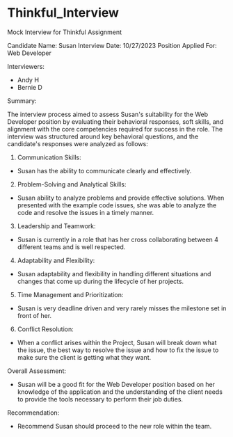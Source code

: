 # Thinkful_Interview
Mock Interview for Thinkful Assignment

Candidate Name: Susan
Interview Date: 10/27/2023
Position Applied For: Web Developer

Interviewers:
-	Andy H
-	Bernie D

Summary:

The interview process aimed to assess Susan's suitability for the Web Developer position by evaluating their behavioral responses, soft skills, and alignment with the core competencies required for success in the role. The interview was structured around key behavioral questions, and the candidate's responses were analyzed as follows:

1. Communication Skills:
- Susan has the ability to communicate clearly and effectively. 

2. Problem-Solving and Analytical Skills:

- Susan ability to analyze problems and provide effective solutions.  When presented with the example code issues, she was able to analyze the code and resolve the issues in a timely manner.

3. Leadership and Teamwork:

- Susan is currently in a role that has her cross collaborating between 4 different teams and is well respected.

4. Adaptability and Flexibility:

- Susan adaptability and flexibility in handling different situations and changes that come up during the lifecycle of her projects.

5. Time Management and Prioritization:

- Susan is very deadline driven and very rarely misses the milestone set in front of her.

6. Conflict Resolution:

- When a conflict arises within the Project, Susan will break down what the issue, the best way to resolve the issue and how to fix the issue to make sure the client is getting what they want.

Overall Assessment:

- Susan will be a good fit for the Web Developer position based on her knowledge of the application and the understanding of the client needs to provide the tools necessary to perform their job duties.

Recommendation:
- Recommend Susan should proceed to the new role within the team.
